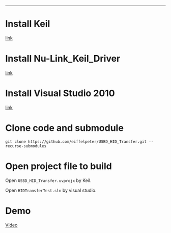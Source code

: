 ***

# Install Keil 
[link](https://www2.keil.com/mdk5)

# Install Nu-Link_Keil_Driver
[link](https://www.nuvoton.com/tool-and-software/ide-and-compiler/)

# Install Visual Studio 2010
[link](https://learn.microsoft.com/zh-tw/visualstudio/releasenotes/vs2010-sp1-vs)

# Clone code and submodule
`git clone https://github.com/eiffelpeter/USBD_HID_Transfer.git --recurse-submodules`

# Open project file to build 
Open `USBD_HID_Transfer.uvprojx` by Keil.

Open `HIDTransferTest.sln` by visual studio.

# Demo 
[Video](https://drive.google.com/file/d/13615Q7CeB1TMKUCQqMDKom04Chpnj5Rs/view?usp=share_link)
